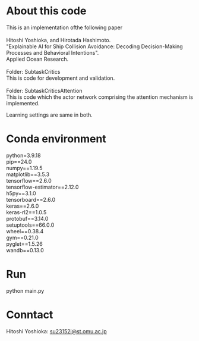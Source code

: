# About this code
This is an implementation ofthe  following paper<br><br>
Hitoshi Yoshioka, and Hirotada Hashimoto.<br>
"Explainable AI for Ship Collision Avoidance: Decoding Decision-Making Processes and Behavioral Intentions".<br>
Applied Ocean Research.<br><br>
Folder: SubtaskCritics<br>
This is code for development and validation.<br><br>
Folder: SubtaskCriticsAttention<br>
This is code which the actor network comprising the attention mechanism is implemented.<br><be>

Learning settings are same in both.<br>

# Conda environment
python=3.9.18<br>
pip==24.0<br>
numpy==1.19.5<br>
matplotlib==3.5.3<br>
tensorflow==2.6.0<br>
tensorflow-estimator==2.12.0<br>
h5py==3.1.0<br>
tensorboard==2.6.0<br>
keras==2.6.0<br>
keras-rl2==1.0.5<br>
protobuf==3.14.0<br>
setuptools==66.0.0<br>
wheel==0.38.4<br>
gym==0.21.0<br>
pyglet==1.5.26<br>
wandb==0.13.0<br>


# Run
python main.py

# Conntact
Hitoshi Yoshioka: su23152i@st.omu.ac.jp
